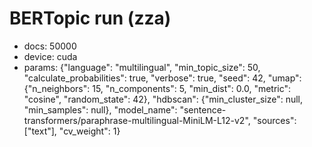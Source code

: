 # BERTopic run (zza)

- docs: 50000
- device: cuda
- params: {"language": "multilingual", "min_topic_size": 50, "calculate_probabilities": true, "verbose": true, "seed": 42, "umap": {"n_neighbors": 15, "n_components": 5, "min_dist": 0.0, "metric": "cosine", "random_state": 42}, "hdbscan": {"min_cluster_size": null, "min_samples": null}, "model_name": "sentence-transformers/paraphrase-multilingual-MiniLM-L12-v2", "sources": ["text"], "cv_weight": 1}